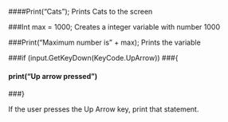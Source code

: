 
####Print(“Cats”);
Prints Cats to the screen

###Int max = 1000;
Creates a integer variable with number 1000

###Print(“Maximum number is” + max);
Prints the variable

###if (input.GetKeyDown(KeyCode.UpArrow))
###{
####    print(“Up arrow pressed”)
###}

If the user presses the Up Arrow key, print that statement.